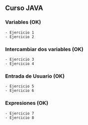 ## Curso JAVA

### Variables (OK)

    - Ejercicio 1
    - Ejercicio 2

### Intercambiar dos variables (OK)

    - Ejercicio 3
    - Ejercicio 4

### Entrada de Usuario (OK)

    - Ejercicio 5
    - Ejercicio 6

### Expresiones (OK)

    - Ejercicio 7
    - Ejercicio 8

